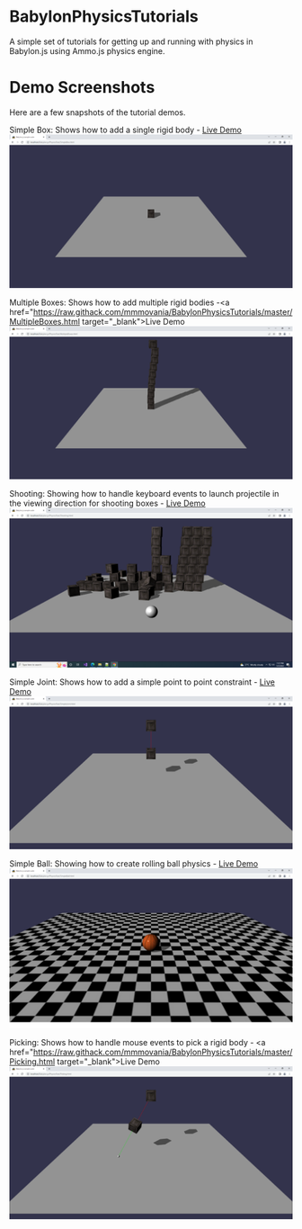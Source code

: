 # BabylonPhysicsTutorials
A simple set of tutorials for getting up and running with physics in Babylon.js using Ammo.js physics engine.

Demo Screenshots
================
Here are a few snapshots of the tutorial demos.

Simple Box: Shows how to add a single rigid body - <a href="https://raw.githack.com/mmmovania/BabylonPhysicsTutorials/master/SimpleBox.html" target="_blank">Live Demo</a> 
![alt text](images/SimpleBox.png "Simple Box")

Multiple Boxes: Shows how to add multiple rigid bodies -<a href="https://raw.githack.com/mmmovania/BabylonPhysicsTutorials/master/MultipleBoxes.html target="_blank">Live Demo</a>
![alt text](images/MultipleBoxes.png "Multiple Boxes")

Shooting: Showing how to handle keyboard events to launch projectile in the viewing direction for shooting boxes -  <a href="https://raw.githack.com/mmmovania/BabylonPhysicsTutorials/master/Shooting.html" target="_blank">Live Demo</a>
![alt text](images/Shooting.png "Shooting")

Simple Joint: Shows how to add a simple point to point constraint - <a href="https://raw.githack.com/mmmovania/BabylonPhysicsTutorials/master/SimpleJoint.html" target="_blank">Live Demo</a>
![alt text](images/SimpleJoint.png "Simple Joint")

Simple Ball: Showing how to create rolling ball physics - <a href="https://raw.githack.com/mmmovania/BabylonPhysicsTutorials/master/SimpleBall.html" target="_blank">Live Demo</a>
![alt text](images/SimpleBall.png "Simple Ball")

Picking: Shows how to handle mouse events to pick a rigid body -  <a href="https://raw.githack.com/mmmovania/BabylonPhysicsTutorials/master/Picking.html target="_blank">Live Demo</a>
![alt text](images/Picking.png "Picking")
